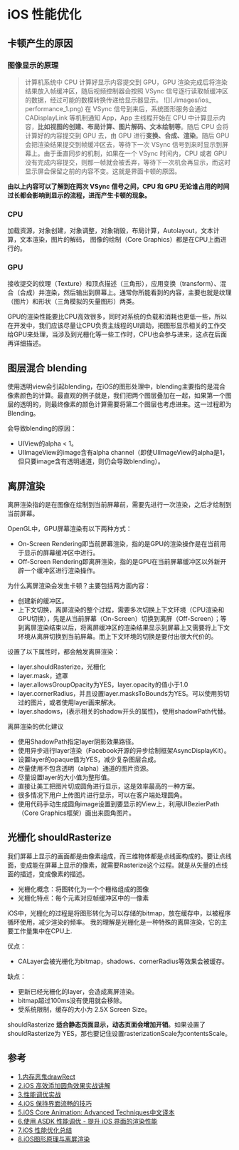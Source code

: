 # iOS 性能优化
## 卡顿产生的原因
### 图像显示的原理
> 计算机系统中 CPU 计算好显示内容提交到 GPU，GPU 渲染完成后将渲染结果放入帧缓冲区，随后视频控制器会按照 VSync 信号逐行读取帧缓冲区的数据，经过可能的数模转换传递给显示器显示。
>![](./images/ios_ performance_1.png)
>在 VSync 信号到来后，系统图形服务会通过 CADisplayLink 等机制通知 App，App 主线程开始在 CPU 中计算显示内容，**比如视图的创建、布局计算、图片解码、文本绘制等**。随后 CPU 会将计算好的内容提交到 GPU 去，由 GPU 进行**变换、合成、渲染**。随后 GPU 会把渲染结果提交到帧缓冲区去，等待下一次 VSync 信号到来时显示到屏幕上。由于垂直同步的机制，如果在一个 VSync 时间内，CPU 或者 GPU 没有完成内容提交，则那一帧就会被丢弃，等待下一次机会再显示，而这时显示屏会保留之前的内容不变。这就是界面卡顿的原因。
>

**由以上内容可以了解到在两次 VSync 信号之间，CPU 和 GPU 无论谁占用的时间过长都会影响到显示的流程，进而产生卡顿的现象。**
### CPU

加载资源，对象创建，对象调整，对象销毁，布局计算，Autolayout，文本计算，文本渲染，图片的解码， 图像的绘制（Core Graphics）都是在CPU上面进行的。
### GPU
接收提交的纹理（Texture）和顶点描述（三角形），应用变换（transform）、混合（合成）并渲染，然后输出到屏幕上。通常你所能看到的内容，主要也就是纹理（图片）和形状（三角模拟的矢量图形）两类。

GPU的渲染性能要比CPU高效很多，同时对系统的负载和消耗也更低一些，所以在开发中，我们应该尽量让CPU负责主线程的UI调动，把图形显示相关的工作交给GPU来处理，当涉及到光栅化等一些工作时，CPU也会参与进来，这点在后面再详细描述。


## 图层混合 blending

使用透明view会引起blending，在iOS的图形处理中，blending主要指的是混合像素颜色的计算。最直观的例子就是，我们把两个图层叠加在一起，如果第一个图层的透明的，则最终像素的颜色计算需要将第二个图层也考虑进来。这一过程即为Blending。

会导致blending的原因：

- UIView的alpha < 1。
- UIImageView的image含有alpha channel（即使UIImageView的alpha是1，但只要image含有透明通道，则仍会导致blending）。

## 离屏渲染
离屏渲染指的是在图像在绘制到当前屏幕前，需要先进行一次渲染，之后才绘制到当前屏幕。

OpenGL中，GPU屏幕渲染有以下两种方式：

- On-Screen Rendering即当前屏幕渲染，指的是GPU的渲染操作是在当前用于显示的屏幕缓冲区中进行。
- Off-Screen Rendering即离屏渲染，指的是GPU在当前屏幕缓冲区以外新开辟一个缓冲区进行渲染操作。

为什么离屏渲染会发生卡顿？主要包括两方面内容：

- 创建新的缓冲区。
- 上下文切换，离屏渲染的整个过程，需要多次切换上下文环境（CPU渲染和GPU切换），先是从当前屏幕（On-Screen）切换到离屏（Off-Screen）；等到离屏渲染结束以后，将离屏缓冲区的渲染结果显示到屏幕上又需要将上下文环境从离屏切换到当前屏幕。而上下文环境的切换是要付出很大代价的。

设置了以下属性时，都会触发离屏渲染：

- layer.shouldRasterize，光栅化
- layer.mask，遮罩
- layer.allowsGroupOpacity为YES，layer.opacity的值小于1.0
- layer.cornerRadius，并且设置layer.masksToBounds为YES。可以使用剪切过的图片，或者使用layer画来解决。
- layer.shadows，(表示相关的shadow开头的属性)，使用shadowPath代替。

离屏渲染的优化建议

- 使用ShadowPath指定layer阴影效果路径。
- 使用异步进行layer渲染（Facebook开源的异步绘制框架AsyncDisplayKit）。
- 设置layer的opaque值为YES，减少复杂图层合成。
- 尽量使用不包含透明（alpha）通道的图片资源。
- 尽量设置layer的大小值为整形值。
- 直接让美工把图片切成圆角进行显示，这是效率最高的一种方案。
- 很多情况下用户上传图片进行显示，可以在客户端处理圆角。
- 使用代码手动生成圆角image设置到要显示的View上，利用UIBezierPath（Core Graphics框架）画出来圆角图片。

## 光栅化 shouldRasterize
我们屏幕上显示的画面都是由像素组成，而三维物体都是点线面构成的。要让点线面，变成能在屏幕上显示的像素，就需要Rasterize这个过程。就是从矢量的点线面的描述，变成像素的描述。

- 光栅化概念：将图转化为一个个栅格组成的图像
- 光栅化特点：每个元素对应帧缓冲区中的一像素

iOS中，光栅化的过程是将图形转化为可以存储的bitmap，放在缓存中，以被程序循环使用，减少渲染的频率。
我的理解是光栅化是一种特殊的离屏渲染，它的主要工作量集中在CPU上.

优点：

- CALayer会被光栅化为bitmap，shadows、cornerRadius等效果会被缓存。

缺点：

- 更新已经光栅化的layer，会造成离屏渲染。
- bitmap超过100ms没有使用就会移除。
- 受系统限制，缓存的大小为 2.5X Screen Size。

shouldRasterize **适合静态页面显示，动态页面会增加开销**。如果设置了shouldRasterize为 YES，那也要记住设置rasterizationScale为contentsScale。


## 参考
- [1.内存恶鬼drawRect](http://bihongbo.com/2016/01/03/memoryGhostdrawRect/)
- [2.iOS 高效添加圆角效果实战讲解 ](https://bestswifter.com/efficient-rounded-corner/)
- [3.性能调优实战](https://bestswifter.com/uikitxing-neng-diao-you-shi-zhan-jiang-jie/)
- [4.iOS 保持界面流畅的技巧](https://blog.ibireme.com/2015/11/12/smooth_user_interfaces_for_ios/)
- [5.iOS Core Animation: Advanced Techniques中文译本](https://zsisme.gitbooks.io/ios-/content/chapter1/layer-capabilities.html)
- [6.使用 ASDK 性能调优 - 提升 iOS 界面的渲染性能](https://draveness.me/asdk-rendering)
- [7.iOS 性能优化总结](https://juejin.im/post/5ace078cf265da23994ee493)
- [8.iOS图形原理与离屏渲染](http://sonnewilling.com/blog/2016/10/19/iostu-xing-yuan-li-yu-chi-ping-xuan-ran/#anchor1.1)